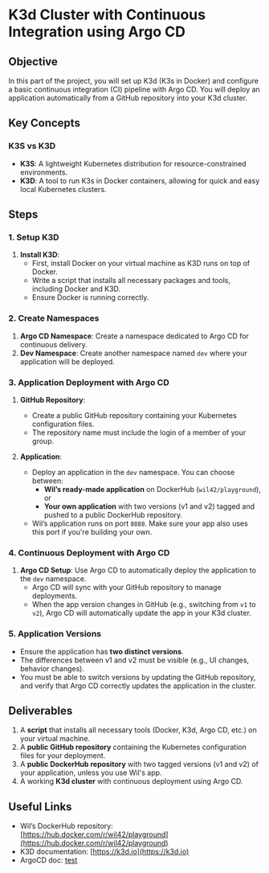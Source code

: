 # K3d Cluster with Continuous Integration using Argo CD

## Objective

In this part of the project, you will set up K3d (K3s in Docker) and configure a basic continuous integration (CI) pipeline with Argo CD. You will deploy an application automatically from a GitHub repository into your K3d cluster.

## Key Concepts

### K3S vs K3D

- **K3S**: A lightweight Kubernetes distribution for resource-constrained environments.
- **K3D**: A tool to run K3s in Docker containers, allowing for quick and easy local Kubernetes clusters.

## Steps

### 1. Setup K3D

1. **Install K3D**:
   - First, install Docker on your virtual machine as K3D runs on top of Docker.
   - Write a script that installs all necessary packages and tools, including Docker and K3D.
   - Ensure Docker is running correctly.

### 2. Create Namespaces

1. **Argo CD Namespace**: Create a namespace dedicated to Argo CD for continuous delivery.
2. **Dev Namespace**: Create another namespace named `dev` where your application will be deployed.

### 3. Application Deployment with Argo CD

1. **GitHub Repository**:
   - Create a public GitHub repository containing your Kubernetes configuration files.
   - The repository name must include the login of a member of your group.

2. **Application**:
   - Deploy an application in the `dev` namespace. You can choose between:
     - **Wil’s ready-made application** on DockerHub (`wil42/playground`), or
     - **Your own application** with two versions (v1 and v2) tagged and pushed to a public DockerHub repository.
   - Wil’s application runs on port `8888`. Make sure your app also uses this port if you're building your own.

### 4. Continuous Deployment with Argo CD

1. **Argo CD Setup**: Use Argo CD to automatically deploy the application to the `dev` namespace.
   - Argo CD will sync with your GitHub repository to manage deployments.
   - When the app version changes in GitHub (e.g., switching from `v1` to `v2`), Argo CD will automatically update the app in your K3d cluster.

### 5. Application Versions

- Ensure the application has **two distinct versions**.
- The differences between v1 and v2 must be visible (e.g., UI changes, behavior changes).
- You must be able to switch versions by updating the GitHub repository, and verify that Argo CD correctly updates the application in the cluster.

## Deliverables

1. A **script** that installs all necessary tools (Docker, K3d, Argo CD, etc.) on your virtual machine.
2. A **public GitHub repository** containing the Kubernetes configuration files for your deployment.
3. A **public DockerHub repository** with two tagged versions (v1 and v2) of your application, unless you use Wil's app.
4. A working **K3d cluster** with continuous deployment using Argo CD.

## Useful Links

- Wil’s DockerHub repository: [https://hub.docker.com/r/wil42/playground](https://hub.docker.com/r/wil42/playground)
- K3D documentation: [https://k3d.io](https://k3d.io)
- ArgoCD doc: [test](https://argo-cd.readthedocs.io/en/stable/getting_started/)
